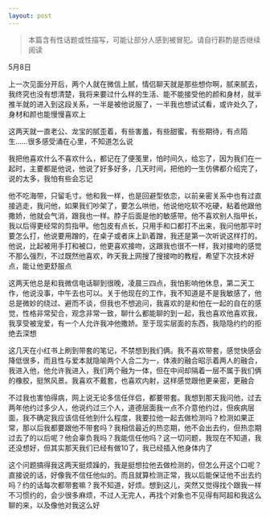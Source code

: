 ```yaml
---
layout: post
---
```

> 本篇含有性话题或性描写，可能让部分人感到被冒犯。请自行斟酌是否继续阅读

5月8日

上一次见面分开后，两个人就在微信上腻，情侣聊天就是那些想你啊，腻来腻去，我终究也没有想清楚，我将来要过什么样的生活、能不能接受他的颜和身材，就半推半就的进入到这段关系，一半是被他说服了，一半我也想试试看，或许处久了，身材和颜也能慢慢喜欢上

这两天就一直老公、龙宝的腻歪着，有些害羞，有些甜蜜，有些期待，有点陌生……很多感受涌在心里，不知道怎么说

我把他喜欢什么不喜欢什么，都记在了便笺里，怕时间久，给忘了，因为我们在一起时，主要都是他说，他说了好多好多，几天时间，把他的一生仿佛都介绍完了，说的太多，我怕有些会忘记

他不吃海带，只留毛寸。他和我一样，也是回避型依恋，以前亲密关系中也有过直接逃走，我问他，如果我们吵架了，要怎么哄他，他说他吃软不吃硬，粘着他跟他撒娇，他就会气消，跟我也一样。脖子后面是他的敏感带。他不喜欢别人指甲长，我以后得更经常的剪指甲。他包皮有点长，只用手和口都打不出来，我问他那平时要怎么打，他说要用蹭的，在桌子或者床上趴着蹭，我还是第一次听说这样打的。他说，比起被用手打和被口，他更喜欢接吻，这跟我也很不一样，我对接吻的感觉不那么强烈，不过既然他喜欢，昨天我上网搜了搜接吻的教程，希望下次技术好点，能让他更舒服点

这两天他总是和我微信电话聊到很晚，凌晨三四点，我怕影响他休息，第二天工作，他说没事，中午去也可以。关于他现在的工作，我不知道是不是我敏感了，他总是微妙的绕过、避而不谈，但我也不想追问，我喜欢的是和他在一起的自在的感觉，性格非常契合，观念非常一致，聊什么都能聊的到一起，我也喜欢他喜欢我，我享受被宠爱，有一个人允许我冲他撒娇。至于现实层面的东西，我隐隐约约的拒绝去深想

这几天在小红书上刷到带套的笔记，不禁想到我们俩。我不喜欢带套，感觉快感会降低很多，而且性与爱本就隐喻两个人合二为一，体液的融合昭示着两人的融合，我进入他，他允许我进入，我们两个融为一体，但在中间却隔着一层不属于我们俩的橡胶，挺煞风景。我喜欢不戴套，也喜欢内射，这样感觉跟他更亲密，更融合

不过我也害怕得病，网上说无论多信任伴侣，都要带套。我想到那天我问他，过去两年他约过多少人，他说约过三个人，道德层面我一点不介意他约过，但疾病层面，我不确定我应该信任他到什么程度，我要拉他一起去做检测吗？检测如果正常，那以后我都要跟他不带套吗？我相信最近的热恋期，他不会出去约，但热恋期过去了的以后呢？他会辜负我吗？我能信任他吗？这一切问题，我现在不知道，我还没想好，但其实那天我们已经有做10了，我已经插入他身体内了

这个问题搞得我这两天挺烦躁的，我是挺想拉他去做检测的，但怎么开这个口呢？直接说的话，好像我不信任他似的。而且就算检测正常，我以后能保证他不出去约吗？约的话每次都带套嘛？我不知道，好烦。想到这儿，突然又觉得找个跟我一样不习惯约的，会少很多麻烦，不过人无完人，再找个对象也不见得有阿超和我这么聊的来，以及像他对我这么好

